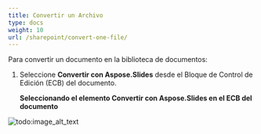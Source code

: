 ```yaml
---
title: Convertir un Archivo
type: docs
weight: 10
url: /sharepoint/convert-one-file/
---
```


Para convertir un documento en la biblioteca de documentos:

1. Seleccione **Convertir con Aspose.Slides** desde el Bloque de Control de Edición (ECB) del documento.

   **Seleccionando el elemento Convertir con Aspose.Slides en el ECB del documento**

![todo:image_alt_text](convert-one-file_1.png)